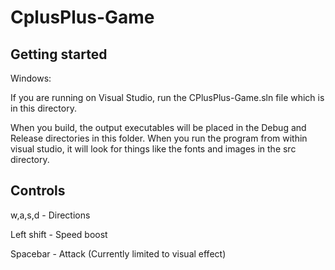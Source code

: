 # CplusPlus-Game

## Getting started
Windows:

If you are running on Visual Studio, run the CPlusPlus-Game.sln file which is in this directory.

When you build, the output executables will be placed in the Debug and Release directories in this folder.
When you run the program from within visual studio, it will look for things like the fonts and images in the src directory.

## Controls
w,a,s,d - Directions

Left shift - Speed boost

Spacebar - Attack (Currently limited to visual effect)
